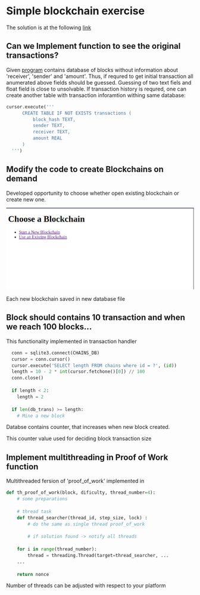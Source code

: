# Simple blockchain exercise

The solution is at the following [link](https://replit.com/@CyberTDan/BlockchainFlask-1#main.py)

## Can we Implement function to see the original transactions?
Given [program](https://replit.com/@enghamzasalem/BlockchainFlask#main.py) contains database of blocks without information about 'receiver', 'sender' and 'amount'.
Thus, if requred to get initial transaction all anumerated above fields should be guessed. Guessing of two text fiels and float field is close to unsolvable.
If transaction history is requred, one can create another table with transaction inforamtion withing same database:
```python
cursor.execute('''
      CREATE TABLE IF NOT EXISTS transactions (
          block_hash TEXT,
          sender TEXT,
          receiver TEXT,
          amount REAL
      )
  ''')
```

## Modify the code to create Blockchains on demand

Developed opportunity to choose whether open existing blockchain or create new one.

![alt text](img/OnDemand.jpg?raw=true)

Each new blockchain saved in new database file

## Block should contains 10 transaction and when we reach 100 blocks...

This functionality implemented in transaction handler

```python
  conn = sqlite3.connect(CHAINS_DB)
  cursor = conn.cursor()
  cursor.execute('SELECT length FROM chains where id = ?', (id))
  length = 10 - 2 * int(cursor.fetchone()[0]) // 100
  conn.close()

  if length < 2:
    length = 2
    
  if len(db_trans) >= length:
    # Mine a new block
```
Databse contains counter, that increases when new block created. 

This counter value used for deciding block transaction size

## Implement multithreading in Proof of Work function

Multithreaded fersion of 'proof_of_work' implemented in

```python
def th_proof_of_work(block, dificulty, thread_number=4):
    # some preparations

    # thread task 
    def thread_searcher(thread_id, step_size, lock) :
        # do the same as single thread proof_of_work 

        # if solution found -> notify all threads

    for i in range(thread_number):
        thread = threading.Thread(target=thread_searcher, ...
    ...

    return nonce
```

Number of threads can be adjusted with respect to your platform

